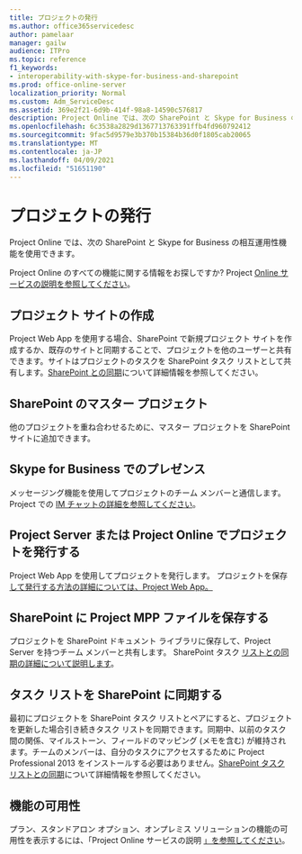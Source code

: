 ```yaml
---
title: プロジェクトの発行
ms.author: office365servicedesc
author: pamelaar
manager: gailw
audience: ITPro
ms.topic: reference
f1_keywords:
- interoperability-with-skype-for-business-and-sharepoint
ms.prod: office-online-server
localization_priority: Normal
ms.custom: Adm_ServiceDesc
ms.assetid: 369e2f21-6d9b-414f-98a8-14590c576817
description: Project Online では、次の SharePoint と Skype for Business の相互運用性機能を使用できます。
ms.openlocfilehash: 6c3538a2829d1367713763391ffb4fd960792412
ms.sourcegitcommit: 9fac5d9579e3b370b15384b36d0f1805cab20065
ms.translationtype: MT
ms.contentlocale: ja-JP
ms.lasthandoff: 04/09/2021
ms.locfileid: "51651190"
---
```

# <a name="project-publishing"></a>プロジェクトの発行

Project Online では、次の SharePoint と Skype for Business の相互運用性機能を使用できます。
  
Project Online のすべての機能に関する情報をお探しですか? Project [Online サービスの説明を参照してください](project-online-service-description.md)。
  
## <a name="create-a-project-site"></a>プロジェクト サイトの作成

Project Web App を使用する場合、SharePoint で新規プロジェクト サイトを作成するか、既存のサイトと同期することで、プロジェクトを他のユーザーと共有できます。サイトはプロジェクトのタスクを SharePoint タスク リストとして共有します。[SharePoint との同期](https://go.microsoft.com/fwlink/p/?LinkId=271352)について詳細情報を参照してください。
  
## <a name="master-projects-on-sharepoint"></a>SharePoint のマスター プロジェクト

他のプロジェクトを重ね合わせるために、マスター プロジェクトを SharePoint サイトに追加できます。 
  
## <a name="presence-with-skype-for-business"></a>Skype for Business でのプレゼンス

メッセージング機能を使用してプロジェクトのチーム メンバーと通信します。 Project での [IM チャットの詳細を参照してください](https://go.microsoft.com/fwlink/p/?LinkId=271351)。
  
## <a name="publish-projects-on-project-server-or-project-online"></a>Project Server または Project Online でプロジェクトを発行する

Project Web App を使用してプロジェクトを発行します。 プロジェクトを保存[して発行する方法の詳細については、Project Web App。](https://go.microsoft.com/fwlink/p/?LinkId=271354)
  
## <a name="save-a-project-mpp-file-on-sharepoint"></a>SharePoint に Project MPP ファイルを保存する

プロジェクトを SharePoint ドキュメント ライブラリに保存して、Project Server を持つチーム メンバーと共有します。 SharePoint タスク [リストとの同期の詳細について説明します](https://go.microsoft.com/fwlink/p/?LinkId=271353)。
  
## <a name="task-list-sync-to-sharepoint"></a>タスク リストを SharePoint に同期する

最初にプロジェクトを SharePoint タスク リストとペアにすると、プロジェクトを更新した場合引き続きタスク リストを同期できます。同期中、以前のタスク間の関係、マイルストーン、フィールドのマッピング (メモを含む) が維持されます。チームのメンバーは、自分のタスクにアクセスするために Project Professional 2013 をインストールする必要はありません。[SharePoint タスク リストとの同期](https://go.microsoft.com/fwlink/p/?LinkId=271353)について詳細情報を参照してください。
  
## <a name="feature-availability"></a>機能の可用性

プラン、スタンドアロン オプション、オンプレミス ソリューションの機能の可用性を表示するには、「Project Online サービスの説明 [」を参照してください](project-online-service-description.md)。
  

